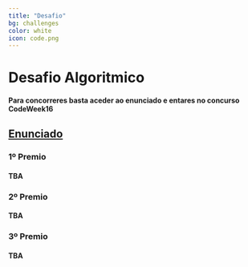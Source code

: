 ```yaml
---
title: "Desafio"
bg: challenges
color: white
icon: code.png
---
```



# Desafio Algoritmico 

#### Para concorreres basta aceder ao enunciado e entares no concurso CodeWeek16
<h2> <a href="https://mooshak.di.uminho.pt"> Enunciado </a> </h2>
<p></p>

<div class="row features">
  <div class="col s12 m4 feature" target="_blank">
    <h3> 1º Premio </h3>
    <h4 class="feature-description">
    TBA
    <!--Bilhete para o <a href="https://enei.pt/pt/">Encontro nacional de Estudantes de Engenharia Informática </a>-->  </h4>
  </div>
  
  <div class="col s12 m4 feature">
    <h3> 2º Premio </h3>
    <h4 class="feature-description">
    <!-- <a href="http://makerfairelisbon.com/en/2014/09/16/arduino-inmotion.html"> Arduino Lisbon MakeFair </a> -->TBA</h4>
  </div>
  <div class="col s12 m4 feature">
    <h3> 3º Premio </h3>
    <h4> <!--
    <a href="https://scontent.flis1-1.fna.fbcdn.net/t31.0-8/q84/s960x960/14424874_1196191877104499_714946367660047432_o.jpg"> T-shirt do CeSIUM </a>-->TBA</h4>
  </div>
</div>


